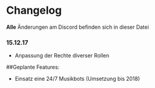 # Changelog

**Alle** Änderungen am Discord befinden sich in dieser Datei


###  15.12.17

- Anpassung der Rechte diverser Rollen

##Geplante Features:

- Einsatz eine 24/7 Musikbots (Umsetzung bis 2018)
